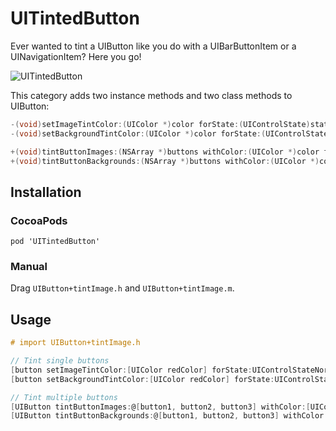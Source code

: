 UITintedButton
==============

Ever wanted to tint a UIButton like you do with a UIBarButtonItem or a UINavigationItem? Here you go!

![UITintedButton](https://dl.dropboxusercontent.com/u/958499/uitintedbutton.png?dl=0)

This category adds two instance methods and two class methods to UIButton:

```objective-c
-(void)setImageTintColor:(UIColor *)color forState:(UIControlState)state;
-(void)setBackgroundTintColor:(UIColor *)color forState:(UIControlState)state;

+(void)tintButtonImages:(NSArray *)buttons withColor:(UIColor *)color forState:(UIControlState)state;
+(void)tintButtonBackgrounds:(NSArray *)buttons withColor:(UIColor *)color forState:(UIControlState)state;
```

## Installation

### CocoaPods

``` pod 'UITintedButton' ```

### Manual

Drag ```UIButton+tintImage.h``` and ```UIButton+tintImage.m```.

## Usage
```objective-c
# import UIButton+tintImage.h

// Tint single buttons
[button setImageTintColor:[UIColor redColor] forState:UIControlStateNormal];
[button setBackgroundTintColor:[UIColor redColor] forState:UIControlStateNormal];

// Tint multiple buttons
[UIButton tintButtonImages:@[button1, button2, button3] withColor:[UIColor redColor] forState:UIControlStateNormal];
[UIButton tintButtonBackgrounds:@[button1, button2, button3] withColor:[UIColor redColor] forState:UIControlStateNormal];
```
